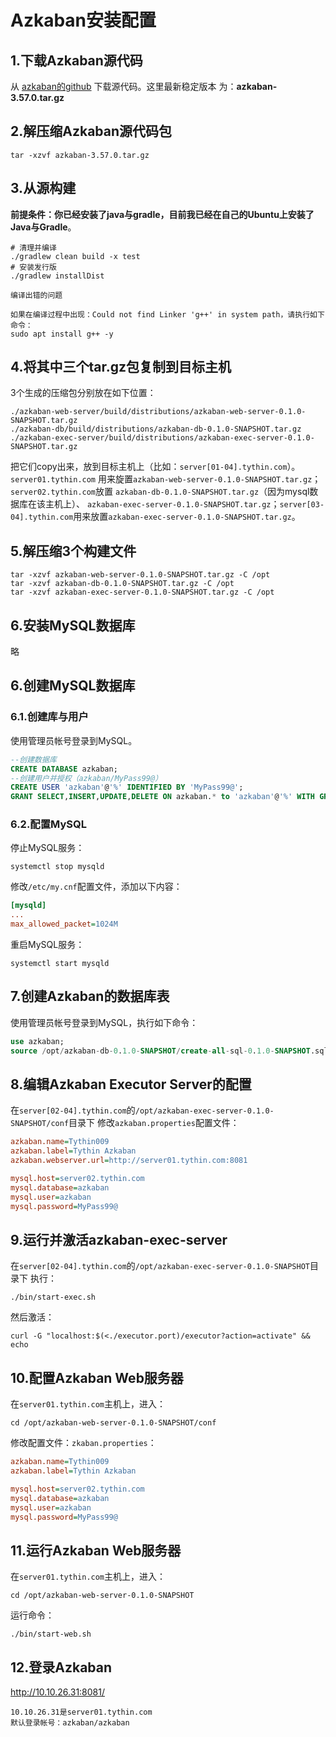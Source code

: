 Azkaban安装配置
================================================================================
## 1.下载Azkaban源代码
从 [azkaban的github](https://github.com/azkaban/azkaban) 下载源代码。这里最新稳定版本
为：**azkaban-3.57.0.tar.gz**

## 2.解压缩Azkaban源代码包
```shell
tar -xzvf azkaban-3.57.0.tar.gz
```

## 3.从源构建
**前提条件：你已经安装了java与gradle，目前我已经在自己的Ubuntu上安装了Java与Gradle**。
```shell
# 清理并编译
./gradlew clean build -x test
# 安装发行版
./gradlew installDist
```
```
编译出错的问题

如果在编译过程中出现：Could not find Linker 'g++' in system path，请执行如下命令：
sudo apt install g++ -y
```

## 4.将其中三个tar.gz包复制到目标主机
3个生成的压缩包分别放在如下位置：
```
./azkaban-web-server/build/distributions/azkaban-web-server-0.1.0-SNAPSHOT.tar.gz
./azkaban-db/build/distributions/azkaban-db-0.1.0-SNAPSHOT.tar.gz
./azkaban-exec-server/build/distributions/azkaban-exec-server-0.1.0-SNAPSHOT.tar.gz
```
把它们copy出来，放到目标主机上（比如：`server[01-04].tythin.com`）。`server01.tythin.com`
用来旋置`azkaban-web-server-0.1.0-SNAPSHOT.tar.gz`；`server02.tythin.com`放置
`azkaban-db-0.1.0-SNAPSHOT.tar.gz`（因为mysql数据库在该主机上）、
`azkaban-exec-server-0.1.0-SNAPSHOT.tar.gz`；`server[03-04].tythin.com`用来放置`azkaban-exec-server-0.1.0-SNAPSHOT.tar.gz`。

## 5.解压缩3个构建文件
```shell
tar -xzvf azkaban-web-server-0.1.0-SNAPSHOT.tar.gz -C /opt
tar -xzvf azkaban-db-0.1.0-SNAPSHOT.tar.gz -C /opt
tar -xzvf azkaban-exec-server-0.1.0-SNAPSHOT.tar.gz -C /opt
```

## 6.安装MySQL数据库
略

## 6.创建MySQL数据库

### 6.1.创建库与用户
使用管理员帐号登录到MySQL。
```sql
--创建数据库
CREATE DATABASE azkaban;
--创建用户并授权（azkaban/MyPass99@）
CREATE USER 'azkaban'@'%' IDENTIFIED BY 'MyPass99@';
GRANT SELECT,INSERT,UPDATE,DELETE ON azkaban.* to 'azkaban'@'%' WITH GRANT OPTION;
```
### 6.2.配置MySQL
停止MySQL服务：
```shell
systemctl stop mysqld
```
修改`/etc/my.cnf`配置文件，添加以下内容： 
```ini
[mysqld]
...
max_allowed_packet=1024M
```
重启MySQL服务：
```shell
systemctl start mysqld
```

## 7.创建Azkaban的数据库表
使用管理员帐号登录到MySQL，执行如下命令：
```sql 
use azkaban;
source /opt/azkaban-db-0.1.0-SNAPSHOT/create-all-sql-0.1.0-SNAPSHOT.sql;
```

## 8.编辑Azkaban Executor Server的配置
在`server[02-04].tythin.com`的`/opt/azkaban-exec-server-0.1.0-SNAPSHOT/conf`目录下
修改`azkaban.properties`配置文件：
```ini
azkaban.name=Tythin009
azkaban.label=Tythin Azkaban
azkaban.webserver.url=http://server01.tythin.com:8081

mysql.host=server02.tythin.com
mysql.database=azkaban
mysql.user=azkaban
mysql.password=MyPass99@
```

## 9.运行并激活azkaban-exec-server
在`server[02-04].tythin.com`的`/opt/azkaban-exec-server-0.1.0-SNAPSHOT`目录下
执行：
```shell
./bin/start-exec.sh
```
然后激活：
```shell
curl -G "localhost:$(<./executor.port)/executor?action=activate" && echo
```

## 10.配置Azkaban Web服务器
在`server01.tythin.com`主机上，进入：
```shell
cd /opt/azkaban-web-server-0.1.0-SNAPSHOT/conf
```
修改配置文件：`zkaban.properties`：
```ini
azkaban.name=Tythin009
azkaban.label=Tythin Azkaban

mysql.host=server02.tythin.com
mysql.database=azkaban
mysql.user=azkaban
mysql.password=MyPass99@
```

## 11.运行Azkaban Web服务器
在`server01.tythin.com`主机上，进入：
```shell
cd /opt/azkaban-web-server-0.1.0-SNAPSHOT
```
运行命令：
```shell
./bin/start-web.sh
```

## 12.登录Azkaban
http://10.10.26.31:8081/ 
```
10.10.26.31是server01.tythin.com
默认登录帐号：azkaban/azkaban
```


